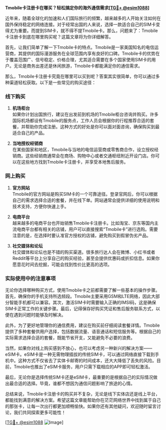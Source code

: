 **Tmobile卡注册卡在哪买？轻松搞定你的海外通信需求[[TG💪+ @esim1088](https://t.me/s/esim1088)]**

近年来，随着全球化的加速和人们国际旅行的频繁，越来越多的人开始关注如何在国外保持稳定的网络连接。对于经常出国的人来说，选择一款适合自己的SIM卡变得尤为重要。而提到SIM卡，就不得不提Tmobile卡。那么，问题来了：Tmobile卡注册卡到底在哪里购买呢？这篇文章将为你详细解答。

首先，让我们简单了解一下Tmobile卡的特点。Tmobile是一家美国知名的电信运营商，其提供的国际漫游服务在全球范围内享有良好的口碑。Tmobile卡的优势在于覆盖范围广、信号稳定、价格合理，尤其适合需要在多个国家使用SIM卡的用户。无论是商务出差还是休闲旅游，Tmobile卡都能满足你的通信需求。

那么，Tmobile卡注册卡究竟在哪里可以买到呢？答案其实很简单，你可以通过多种渠道轻松获取。以下是一些常见的购买途径：

### 线下购买

1. **机场柜台**  
   如果你计划出国旅行，建议在出发前到机场的Tmobile柜台咨询并购买。许多国际机场都设有Tmobile的服务点，工作人员会根据你的行程推荐合适的套餐，并帮助你完成注册。这种方式的好处是你可以面对面咨询，确保购买到最适合自己的产品。

2. **当地授权经销商**  
   在某些国家和地区，Tmobile与当地的电信运营商或零售商合作，设立授权经销商。这些经销商通常会在商场、购物中心或者交通枢纽附近开设门店。你可以在这些地方找到Tmobile卡注册卡，并享受本地售后服务。

### 网上购买

1. **官方网站**  
   Tmobile的官方网站是购买SIM卡的一个可靠途径。登录官网后，你可以根据自己的需求选择合适的套餐，并在线下单。网站通常会提供详细的使用说明和技术支持，方便你快速上手。

2. **电商平台**  
   越来越多的电商平台也开始销售Tmobile卡注册卡。比如淘宝、京东等国内主流电商平台都有相关的店铺，用户可以直接搜索“Tmobile卡”进行选购。需要注意的是，在选择时要认准官方授权的店铺，避免购买到假冒伪劣产品。

3. **社交媒体和论坛**  
   社交媒体和论坛也是不错的购买渠道。很多旅行达人会在微博、小红书或者Reddit等平台上分享自己的购买经验，甚至会提供优惠码或折扣信息。如果你愿意花时间去挖掘，可能会找到性价比更高的选项。

### 实际使用中的注意事项

无论你选择哪种购买方式，使用Tmobile卡之前都需要了解一些基本的操作步骤。首先，确保你的手机支持所选频段。Tmobile主要采用GSM和LTE网络，因此大部分智能手机都可以兼容。其次，激活SIM卡时需要输入正确的IMSI码，这是确保SIM卡正常工作的关键步骤。最后，记得保存好购买凭证和售后服务联系方式，以便在遇到问题时能够及时解决。

此外，为了更好地管理你的通信费用，建议在购买前仔细阅读套餐详情。Tmobile提供了多种套餐供用户选择，包括数据流量、语音通话和短信服务等。根据自己的实际需求选择合适的套餐，既能节省开支，又能避免不必要的浪费。

当然，如果你对线上购买感到不放心，也可以考虑另一种新兴的解决方案——eSIM卡。eSIM卡是一种无需物理插拔的传统SIM卡，可以通过网络直接下载到手机中。这种方式不仅省去了实体卡邮寄的时间成本，还大大降低了丢失的风险。目前，Tmobile也推出了eSIM卡服务，用户只需下载相应的APP即可轻松激活。

最后，无论你是选择传统SIM卡还是eSIM卡，最重要的是根据自己的实际情况做出最合适的选择。毕竟，谁都不想因为通信问题影响了旅途的心情。

总结来说，Tmobile卡注册卡的购买并不复杂，无论是线下实体店还是线上平台，都能找到满意的解决方案。希望这篇文章能帮助你在茫茫网络世界中找到属于自己的那张卡，让每一次出行都更加顺畅愉快。如果你还有其他疑问，欢迎随时留言讨论，我们共同探索更多可能性！

[[TG💪+ @esim1088](https://t.me/s/esim1088) ![Image](https://i.postimg.cc/4NQfJmqS/Snipaste-2025-05-13-00-14-12.png)]